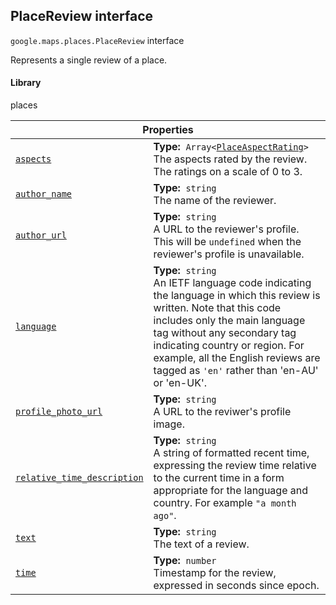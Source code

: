
<h2 id="PlaceReview">PlaceReview interface</h2>
<p>
<code><span itemprop="path">google.maps.places</span>.<span itemprop="name">PlaceReview</span></code>
interface
</p>
<p>Represents a single review of a place.</p>
<h4>Library</h4>
<p>places</p>
<div class="devsite-table-wrapper"><table class="properties responsive" summary="interface PlaceReview - Properties">
<thead>
<tr><th colspan="2">Properties</th>
</tr></thead>
<tbody>
<tr id="PlaceReview.aspects">
<td itemprop="property"><code><a class="secret-link" href="#PlaceReview.aspects"><span>aspects</span></a></code></td>
<td><div><strong>Type:</strong>&nbsp; <code>Array&lt;<a href="PlaceAspectRating.md">PlaceAspectRating</a>&gt;</code></div>
<div class="desc">The aspects rated by the review. The ratings on a scale of 0 to 3.</div></td>
</tr>
<tr id="PlaceReview.author_name">
<td itemprop="property"><code><a class="secret-link" href="#PlaceReview.author_name"><span>author_name</span></a></code></td>
<td><div><strong>Type:</strong>&nbsp; <code>string</code></div>
<div class="desc">The name of the reviewer.</div></td>
</tr>
<tr id="PlaceReview.author_url">
<td itemprop="property"><code><a class="secret-link" href="#PlaceReview.author_url"><span>author_url</span></a></code></td>
<td><div><strong>Type:</strong>&nbsp; <code>string</code></div>
<div class="desc">A URL to the reviewer's profile. This will be <code>undefined</code> when the reviewer's profile is unavailable.</div></td>
</tr>
<tr id="PlaceReview.language">
<td itemprop="property"><code><a class="secret-link" href="#PlaceReview.language"><span>language</span></a></code></td>
<td><div><strong>Type:</strong>&nbsp; <code>string</code></div>
<div class="desc">An IETF language code indicating the language in which this review is written. Note that this code includes only the main language tag without any secondary tag indicating country or region. For example, all the English reviews are tagged as <code>'en'</code> rather than 'en-AU' or 'en-UK'.</div></td>
</tr>
<tr id="PlaceReview.profile_photo_url">
<td itemprop="property"><code><a class="secret-link" href="#PlaceReview.profile_photo_url"><span>profile_photo_url</span></a></code></td>
<td><div><strong>Type:</strong>&nbsp; <code>string</code></div>
<div class="desc">A URL to the reviwer's profile image.</div></td>
</tr>
<tr id="PlaceReview.relative_time_description">
<td itemprop="property"><code><a class="secret-link" href="#PlaceReview.relative_time_description"><span>relative_time_description</span></a></code></td>
<td><div><strong>Type:</strong>&nbsp; <code>string</code></div>
<div class="desc">A string of formatted recent time, expressing the review time relative to the current time in a form appropriate for the language and country. For example <code>"a month ago"</code>.</div></td>
</tr>
<tr id="PlaceReview.text">
<td itemprop="property"><code><a class="secret-link" href="#PlaceReview.text"><span>text</span></a></code></td>
<td><div><strong>Type:</strong>&nbsp; <code>string</code></div>
<div class="desc">The text of a review.</div></td>
</tr>
<tr id="PlaceReview.time">
<td itemprop="property"><code><a class="secret-link" href="#PlaceReview.time"><span>time</span></a></code></td>
<td><div><strong>Type:</strong>&nbsp; <code>number</code></div>
<div class="desc">Timestamp for the review, expressed in seconds since epoch.</div></td>
</tr>
</tbody>
</table></div>
